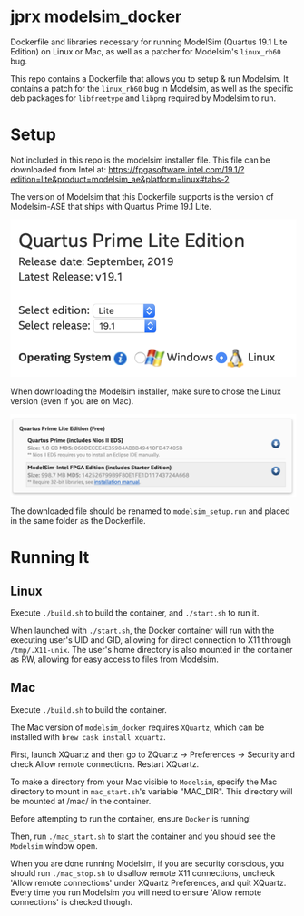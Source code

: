 # jprx modelsim_docker
Dockerfile and libraries necessary for running ModelSim (Quartus 19.1 Lite Edition) on Linux or Mac, as well as a patcher for Modelsim's `linux_rh60` bug.

This repo contains a Dockerfile that allows you to setup & run Modelsim. It contains a patch for the `linux_rh60` bug in Modelsim, as
well as the specific deb packages for ```libfreetype``` and ```libpng``` required by Modelsim to run.

# Setup
Not included in this repo is the modelsim installer file. This file can be downloaded from Intel at:
https://fpgasoftware.intel.com/19.1/?edition=lite&product=modelsim_ae&platform=linux#tabs-2

The version of Modelsim that this Dockerfile supports is the version of Modelsim-ASE that ships with Quartus Prime 19.1 Lite.

![Version](Installation/download1.png)

When downloading the Modelsim installer, make sure to chose the Linux version (even if you are on Mac).

![Version](Installation/download2.png)

The downloaded file should be renamed to `modelsim_setup.run` and placed in the same folder as the Dockerfile.

# Running It
## Linux
Execute `./build.sh` to build the container, and `./start.sh` to run it.

When launched with `./start.sh`, the Docker container will run with the executing user's UID and GID, allowing for direct
connection to X11 through `/tmp/.X11-unix`. The user's home directory is also mounted in the container as RW, allowing for
easy access to files from Modelsim.

## Mac
Execute `./build.sh` to build the container.

The Mac version of `modelsim_docker` requires `XQuartz`, which can be installed with `brew cask install xquartz`.

First, launch XQuartz and then go to ZQuartz -> Preferences -> Security and check Allow remote connections. Restart XQuartz.

To make a directory from your Mac visible to `Modelsim`, specify the Mac directory to mount in `mac_start.sh`'s variable "MAC_DIR". This directory will be mounted at /mac/ in the container.

Before attempting to run the container, ensure `Docker` is running!

Then, run `./mac_start.sh` to start the container and you should see the `Modelsim` window open.

When you are done running Modelsim, if you are security conscious, you should run `./mac_stop.sh` to disallow remote X11 connections, uncheck 'Allow remote connections' under XQuartz Preferences, and quit XQuartz. Every time you run Modelsim you will need to ensure 'Allow remote connections' is checked though.
